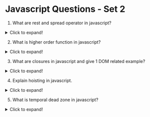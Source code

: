 # Javascript Questions - Set 2

1. What are rest and spread operator in javascript?

<details>
  <summary>Click to expand!</summary>

Rest and spread operator are two important features in JavaScript that allow you to work with arrays and objects in a more concise and readable way.

The rest operator allows you to take an array or an object as an argument and use it in a function call.

The spread operator allows you to expand an array or an object into individual elements.

Here's an example of using the rest and spread operator in JavaScript:

```javascript
function sum(...numbers) {
  return numbers.reduce((total, number) => total + number, 0);
}

console.log(sum(1, 2, 3, 4, 5)); // Output: 15

//spread operator
const arr1 = [1, 2, 3];
const arr2 = [4, 5];

const arr3 = [...arr1, ...arr2];
console.log(arr3); // Output: [1, 2, 3, 4, 5]
```

In this example, the `sum` function takes an array of numbers as an argument using the rest operator.
The spread operator is used to expand the array into individual elements, which are then passed to the `reduce` function.

</details>

2. What is higher order function in javascript?

<details>
  <summary>Click to expand!</summary>

Higher order functions are functions that take other functions as arguments or return functions as results. They are a powerful tool in JavaScript that allow you to write more flexible and reusable code.

Here's an example of a higher order function in JavaScript:

```javascript
function applyTwice(func, arg) {
  return func(func(arg));
}

console.log(applyTwice(Math.sqrt, 16)); // Output: 4
```

</details>

3. What are closures in javascript and give 1 DOM related example?
<details>
<summary>Click to expand!</summary>

Closures are functions that have access to variables from their outer scope, even after the outer function has finished executing.

Here's an example of a closure in JavaScript:

```javascript
function outerFunction() {
  const outerVariable = "I am an outer variable";

  function innerFunction() {
    console.log(outerVariable); // Output: I am an outer variable
  }

  return innerFunction;
}

const closure = outerFunction();
closure(); // Output: I am an outer variable
```

In this example, the `outerFunction` function defines a variable `outerVariable` and a function `innerFunction` that has access to `outerVariable`. The `innerFunction` returns the `outerFunction` function, which allows it to be called later.

One DOM related example of a closure is the `addEventListener` method. The `addEventListener` method allows you to attach event listeners to elements in the DOM. The event listener function has access to the element's properties and methods, even after the element has been removed from the DOM.

Here's an example of using the `addEventListener` method with a closure:

```javascript
const button = document.getElementById("myButton");

function handleClick() {
  console.log("Button clicked");
}

button.addEventListener("click", handleClick);
```

In this example, the `handleClick` function is defined inside the `addEventListener` method. The `handleClick` function has access to the `button` element, even after the `button` element has been removed from the DOM.

</details>

4. Explain hoisting in javascript.

<details>
  <summary>Click to expand!</summary>

Hoisting is a JavaScript feature that allows you to use variables and functions before they are declared. This means that you can use variables and functions before they are defined in your code. Hoisting is done by the JavaScript engine, which moves the declaration of variables and functions to the top of their `scope`.

Here's an example of hoisting in JavaScript:

```javascript
divideByTen(100);

function divideByTen(x) {
  console.log(x / 10);
}
```

In this example, the `divideByTen` function is called with the argument `100`. The `divideByTen` function is defined after the call to `divideByTen`, so the function is hoisted to the top of the scope. This means that the `divideByTen` function is available to be called before it is defined.

</details>

5. What is temporal dead zone in javascript?

<details>
  <summary>Click to expand!</summary>

Temporal dead zone is a concept in JS related to let and const declarations. Variables with let or const declarations are hoisted to the top of their scope, but they are not immediately available in the code. This means that you can use a variable before it is declared, but the value of the variable will be undefined until it is assigned a value.

Here's an example of a temporal dead zone in JavaScript:

```javascript
console.log(x); // Output: ReferenceError: x is not defined

let x = 5;

console.log(x); // Output: 5
```

In this example, the variable `x` is declared with the `let` keyword.

</details>

